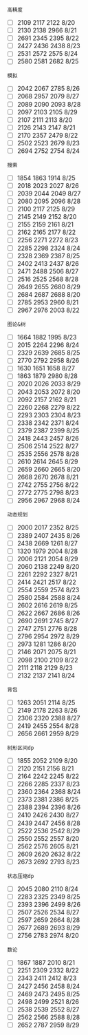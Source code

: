 `高精度`

- [ ] 2109 2117 2122	8/20
- [ ] 2130 2138 2966	8/21
- [ ] 2691 2345 2395	8/22
- [ ] 2427 2436 2438	8/23
- [ ] 2531 2572 2575	8/24
- [ ] 2580 2581 2682	8/25

`模拟`

- [ ] 2042 2067 2785	8/26 
- [ ] 2068 2957 2079	8/27
- [ ] 2089 2090 2093	8/28
- [ ] 2097 2103 2105	8/29
- [ ] 2107 2111 2113	8/20
- [ ] 2126 2143 2147	8/21
- [ ] 2170 2357 2479	8/22
- [ ] 2502 2523 2679	8/23
- [ ] 2694 2752 2754	8/24

`搜索`

- [ ] 1854 1863 1914	8/25
- [ ] 2018 2023 2027	8/26
- [ ] 2039 2044 2049	8/27
- [ ] 2080 2095 2096	8/28
- [ ] 2100 2117 2125	8/29
- [ ] 2145 2149 2152	8/20
- [ ] 2155 2159 2161	8/21
- [ ] 2162 2165 2177	8/22 
- [ ] 2256 2271 2272	8/23
- [ ] 2285 2298 2324	8/24
- [ ] 2328 2369 2387	8/25	
- [ ] 2402 2413 2437	8/26
- [ ] 2471 2488 2506	8/27
- [ ] 2516 2525 2568	8/28
- [ ] 2649 2655 2680	8/29
- [ ] 2684 2687 2688	8/20
- [ ] 2785 2953 2960	8/21
- [ ] 2967 2976 2003	8/22

`图论&树`

- [ ] 1664 1882 1995	8/23
- [ ] 2015 2264 2296	8/24
- [ ] 2329 2639 2685	8/25
- [ ] 2770 2792 2958	8/26
- [ ] 1630 1651 1658	8/27
- [ ] 1863 1879 2980	8/28
- [ ] 2020 2026 2033	8/29
- [ ] 2043 2053 2072	8/20
- [ ] 2092 2157 2162	8/21
- [ ] 2260 2268 2279	8/22
- [ ] 2293 2303 2304	8/23
- [ ] 2338 2342 2371	8/24
- [ ] 2379 2387 2399	8/25
- [ ] 2418 2443 2457	8/26
- [ ] 2506 2514 2522	8/27
- [ ] 2535 2556 2578	8/28
- [ ] 2610 2614 2645	8/29
- [ ] 2659 2660 2665	8/20
- [ ] 2668 2670 2678	8/21
- [ ] 2742 2755 2756	8/22
- [ ] 2772 2775 2798	8/23
- [ ] 2956 2967 2968	8/24

`动态规划`

- [ ] 2000 2017 2352	8/25
- [ ] 2389 2407 2435	8/26
- [ ] 2438 2669 1261	8/27
- [ ] 1320 1979 2004	8/28
- [ ] 2006 2121 2054	8/29
- [ ] 2060 2138 2249	8/20
- [ ] 2261 2292 2327	8/21
- [ ] 2414 2421 2517	8/22
- [ ] 2554 2559 2574	8/23
- [ ] 2580 2584 2588	8/24
- [ ] 2602 2616 2619	8/25
- [ ] 2622 2667 2686	8/26
- [ ] 2690 2691 2745	8/27
- [ ] 2747 2751 2776	8/28
- [ ] 2796 2954 2972	8/29
- [ ] 2973 1281 1286	8/20
- [ ] 2146 2071 2075	8/21
- [ ] 2098 2100 2109	8/22
- [ ] 2111 2118 2129	8/23
- [ ] 2132 2137 2141	8/24

`背包`

- [ ] 1263 2051 2114	8/25
- [ ] 2149 2178 2263	8/26
- [ ] 2306 2320 2388	8/27
- [ ] 2419 2455 2554	8/28
- [ ] 2656 2661 2959	8/29

`树形区间dp`

- [ ] 1855 2052 2109	8/20	
- [ ] 2120 2151 2156	8/21
- [ ] 2164 2242 2245	8/22
- [ ] 2266 2285 2337	8/23
- [ ] 2360 2364 2368	8/24
- [ ] 2373 2381 2386	8/25
- [ ] 2388 2394 2396	8/26
- [ ] 2410 2426 2430	8/27
- [ ] 2439 2447 2456	8/28
- [ ] 2522 2536 2542	8/29
- [ ] 2550 2552 2557	8/20
- [ ] 2562 2576 2605	8/21
- [ ] 2609 2620 2632	8/22
- [ ] 2673 2692 2793	8/23

`状态压缩dp`

- [ ] 2045 2080 2110	8/24
- [ ] 2283 2325 2349	8/25
- [ ] 2393 2396 2499	8/26
- [ ] 2507 2526 2534	8/27
- [ ] 2597 2659 2664	8/28
- [ ] 2677 2689 2693	8/29
- [ ] 2756 2783 2974	8/20

`数论`

- [ ] 1867 1887 2010	8/21
- [ ] 2251 2309 2332	8/22
- [ ] 2343 2411 2412	8/23
- [ ] 2427 2456 2458	8/24
- [ ] 2469 2473 2495	8/25
- [ ] 2498 2499 2521	8/26
- [ ] 2538 2539 2552	8/27
- [ ] 2562 2566 2588	8/28
- [ ] 2652 2787 2959	8/29